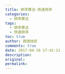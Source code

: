 ```yaml
---
title: 排序算法-快速排序
categories:
  - 排序算法
tags:
  - 排序算法
  - 快速排序
toc: true
author: 西虢技匠
comments: true
date: 2017-04-10 17:41:11
description:
original:
permalink:
---
```


<!-- more -->
